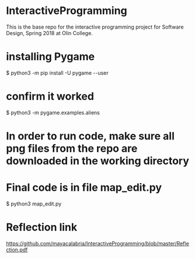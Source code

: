 # InteractiveProgramming
This is the base repo for the interactive programming project for Software Design, Spring 2018 at Olin College.

# installing Pygame
$ python3 -m pip install -U pygame --user
# confirm it worked
$ python3 -m pygame.examples.aliens


# In order to run code, make sure all png files from the repo are downloaded in the working directory

# Final code is in file map_edit.py
$ python3 map_edit.py

# Reflection link
https://github.com/mayacalabria/InteractiveProgramming/blob/master/Reflection.pdf

